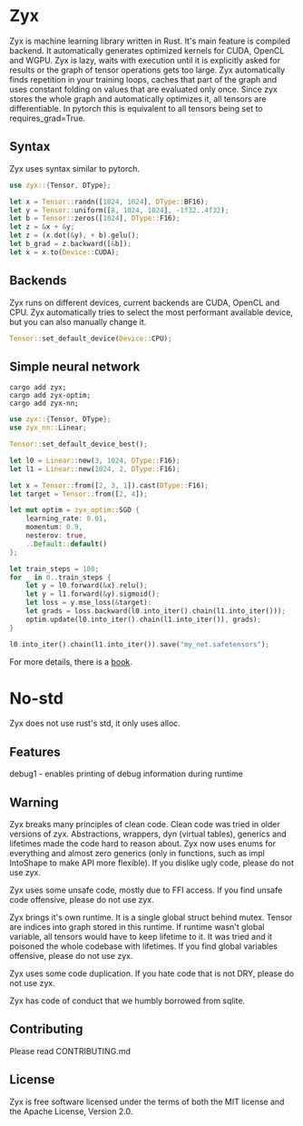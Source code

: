 # Zyx

Zyx is machine learning library written in Rust.
It's main feature is compiled backend. It automatically generates
optimized kernels for CUDA, OpenCL and WGPU.
Zyx is lazy, waits with execution until it is explicitly asked for results
or the graph of tensor operations gets too large.
Zyx automatically finds repetition in your training loops, caches
that part of the graph and uses constant folding on values that are evaluated
only once. Since zyx stores the whole graph and automatically optimizes it,
all tensors are differentiable. In pytorch this is equivalent to all tensors
being set to requires_grad=True.

## Syntax

Zyx uses syntax similar to pytorch.

```rust
use zyx::{Tensor, DType};

let x = Tensor::randn([1024, 1024], DType::BF16);
let y = Tensor::uniform([8, 1024, 1024], -1f32..4f32);
let b = Tensor::zeros([1024], DType::F16);
let z = &x + &y;
let z = (x.dot(&y), + b).gelu();
let b_grad = z.backward([&b]);
let x = x.to(Device::CUDA);
```

## Backends

Zyx runs on different devices, current backends are CUDA, OpenCL and CPU.
Zyx automatically tries to select the most performant available device, but you can also manually change it.
```rust
Tensor::set_default_device(Device::CPU);
```

## Simple neural network

```shell
cargo add zyx;
cargo add zyx-optim;
cargo add zyx-nn;
```
```rust
use zyx::{Tensor, DType};
use zyx_nn::Linear;

Tensor::set_default_device_best();

let l0 = Linear::new(3, 1024, DType::F16);
let l1 = Linear::new(1024, 2, DType::F16);

let x = Tensor::from([2, 3, 1]).cast(DType::F16);
let target = Tensor::from([2, 4]);

let mut optim = zyx_optim::SGD {
    learning_rate: 0.01,
    momentum: 0.9,
    nesterov: true,
    ..Default::default()
};

let train_steps = 100;
for _ in 0..train_steps {
    let y = l0.forward(&x).relu();
    let y = l1.forward(&y).sigmoid();
    let loss = y.mse_loss(&target):
    let grads = loss.backward(l0.into_iter().chain(l1.into_iter()));
    optim.update(l0.into_iter().chain(l1.into_iter()), grads);
}

l0.into_iter().chain(l1.into_iter()).save("my_net.safetensors");
```

For more details, there is a [book](https://zk4x.github.io/zyx).

# No-std

Zyx does not use rust's std, it only uses alloc.

## Features

debug1 - enables printing of debug information during runtime

## Warning

Zyx breaks many principles of clean code. Clean code was tried in older versions of zyx.
Abstractions, wrappers, dyn (virtual tables), generics and lifetimes made the code hard
to reason about. Zyx now uses enums for everything and almost zero generics (only in functions,
such as impl IntoShape to make API more flexible). If you dislike ugly code, please do not use zyx.

Zyx uses some unsafe code, mostly due to FFI access. If you find unsafe code offensive,
please do not use zyx.

Zyx brings it's own runtime. It is a single global struct behind mutex.
Tensor are indices into graph stored in this runtime. If runtime wasn't
global variable, all tensors would have to keep lifetime to it. It was
tried and it poisoned the whole codebase with lifetimes. If you find global variables
offensive, please do not use zyx.

Zyx uses some code duplication. If you hate code that is not DRY, please do not use zyx.

Zyx has code of conduct that we humbly borrowed from sqlite.

## Contributing

Please read CONTRIBUTING.md

## License

Zyx is free software licensed under the terms of both the MIT license and the Apache License, Version 2.0.
